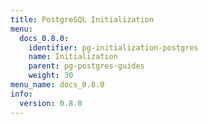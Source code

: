 ```yaml
---
title: PostgreSQL Initialization
menu:
  docs_0.8.0:
    identifier: pg-initialization-postgres
    name: Initialization
    parent: pg-postgres-guides
    weight: 30
menu_name: docs_0.8.0
info:
  version: 0.8.0
---
```



